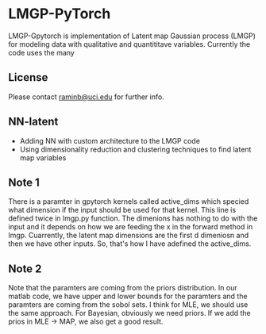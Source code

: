 # LMGP-PyTorch

LMGP-Gpytorch is implementation of Latent map Gaussian process (LMGP) for modeling data with qualitative and quantititave variables. Currently the code uses the many 



## License

Please contact raminb@uci.edu for further info.


## NN-latent
- Adding NN with custom architecture to the LMGP code
- Using dimensionality reduction and clustering techniques to find latent map variables


## Note 1
There is a paramter in gpytorch kernels called active_dims which specied what dimension if the input should be used for that kernel.
This line is defined twice in lmgp.py function. The dimenions has nothing to do with the input and it depends on how we are feeding the x
in the forward method in lmgp. Cuarrently, the latent map dimensions are the first d dimeniosn and then we have other inputs. So, that's how I have adefined the active_dims.

## Note 2
Note that the paramters are coming from the priors distribution. In our matlab code, we have upper and lower bounds for the paramters and the paramters are coming from the sobol sets. I think for MLE, we should use the same approach. For Bayesian, obviously we need priors. If we add the prios in MLE -> MAP, we also get a good result.